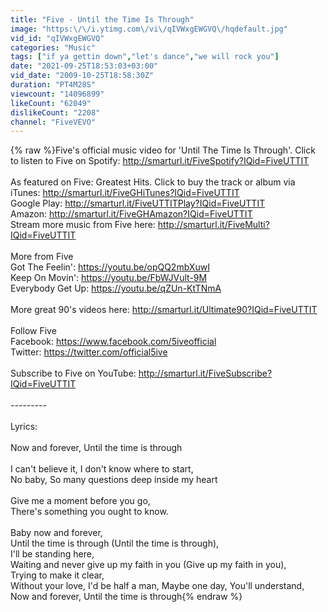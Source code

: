 ```yaml
---
title: "Five - Until the Time Is Through"
image: "https:\/\/i.ytimg.com\/vi\/qIVWxgEWGVQ\/hqdefault.jpg"
vid_id: "qIVWxgEWGVQ"
categories: "Music"
tags: ["if ya gettin down","let's dance","we will rock you"]
date: "2021-09-25T18:53:03+03:00"
vid_date: "2009-10-25T18:58:30Z"
duration: "PT4M28S"
viewcount: "14096899"
likeCount: "62049"
dislikeCount: "2208"
channel: "FiveVEVO"
---
```

{% raw %}Five's official music video for 'Until The Time Is Through'. Click to listen to Five on Spotify: <a rel="nofollow" target="blank" href="http://smarturl.it/FiveSpotify?IQid=FiveUTTIT">http://smarturl.it/FiveSpotify?IQid=FiveUTTIT</a><br /><br />As featured on Five: Greatest Hits. Click to buy the track or album via iTunes: <a rel="nofollow" target="blank" href="http://smarturl.it/FiveGHiTunes?IQid=FiveUTTIT">http://smarturl.it/FiveGHiTunes?IQid=FiveUTTIT</a><br />Google Play: <a rel="nofollow" target="blank" href="http://smarturl.it/FiveUTTITPlay?IQid=FiveUTTIT">http://smarturl.it/FiveUTTITPlay?IQid=FiveUTTIT</a><br />Amazon: <a rel="nofollow" target="blank" href="http://smarturl.it/FiveGHAmazon?IQid=FiveUTTIT">http://smarturl.it/FiveGHAmazon?IQid=FiveUTTIT</a><br />Stream more music from Five here: <a rel="nofollow" target="blank" href="http://smarturl.it/FiveMulti?IQid=FiveUTTIT">http://smarturl.it/FiveMulti?IQid=FiveUTTIT</a><br /><br />More from Five<br />Got The Feelin': <a rel="nofollow" target="blank" href="https://youtu.be/opQQ2mbXuwI">https://youtu.be/opQQ2mbXuwI</a><br />Keep On Movin': <a rel="nofollow" target="blank" href="https://youtu.be/FbWJVult-9M">https://youtu.be/FbWJVult-9M</a><br />Everybody Get Up: <a rel="nofollow" target="blank" href="https://youtu.be/qZUn-KtTNmA">https://youtu.be/qZUn-KtTNmA</a><br /><br />More great 90's videos here: <a rel="nofollow" target="blank" href="http://smarturl.it/Ultimate90?IQid=FiveUTTIT">http://smarturl.it/Ultimate90?IQid=FiveUTTIT</a><br /><br />Follow Five<br />Facebook: <a rel="nofollow" target="blank" href="https://www.facebook.com/5iveofficial">https://www.facebook.com/5iveofficial</a><br />Twitter: <a rel="nofollow" target="blank" href="https://twitter.com/official5ive">https://twitter.com/official5ive</a><br /><br />Subscribe to Five on YouTube: <a rel="nofollow" target="blank" href="http://smarturl.it/FiveSubscribe?IQid=FiveUTTIT">http://smarturl.it/FiveSubscribe?IQid=FiveUTTIT</a><br /><br />---------<br /><br />Lyrics:<br /><br />Now and forever, Until the time is through<br /><br />I can't believe it, I don't know where to start, <br />No baby, So many questions deep inside my heart<br /><br />Give me a moment before you go,<br />There's something you ought to know.<br /><br />Baby now and forever, <br />Until the time is through (Until the time is through),<br />I'll be standing here, <br />Waiting and never give up my faith in you (Give up my faith in you), <br />Trying to make it clear, <br />Without your love, I'd be half a man, Maybe one day, You'll understand, <br />Now and forever, Until the time is through{% endraw %}
